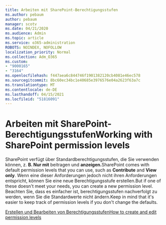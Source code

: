 ```yaml
---
title: Arbeiten mit SharePoint-Berechtigungsstufen
ms.author: pebaum
author: pebaum
manager: scotv
ms.date: 04/21/2020
ms.audience: Admin
ms.topic: article
ms.service: o365-administration
ROBOTS: NOINDEX, NOFOLLOW
localization_priority: Normal
ms.collection: Adm_O365
ms.custom:
- "9000165"
- "3164"
ms.openlocfilehash: f447aea6c844746f1901382120cb4081e46ec578
ms.sourcegitcommit: 8bc60ec34bc1e40685e3976576e04a2623f63a7c
ms.translationtype: MT
ms.contentlocale: de-DE
ms.lasthandoff: 04/15/2021
ms.locfileid: "51816091"
---
```

# <a name="working-with-sharepoint-permission-levels"></a><span data-ttu-id="d698e-102">Arbeiten mit SharePoint-Berechtigungsstufen</span><span class="sxs-lookup"><span data-stu-id="d698e-102">Working with SharePoint permission levels</span></span>

<span data-ttu-id="d698e-103">SharePoint verfügt über Standardberechtigungsstufen, die Sie verwenden können, z. **B. Nur mit** beitragen und **anzeigen.**</span><span class="sxs-lookup"><span data-stu-id="d698e-103">SharePoint comes with default permission levels that you can use, such as **Contribute** and **View only**.</span></span> <span data-ttu-id="d698e-104">Wenn eine dieser Anforderungen jedoch nicht ihren Anforderungen entspricht, können Sie eine neue Berechtigungsstufe erstellen.</span><span class="sxs-lookup"><span data-stu-id="d698e-104">But if one of these doesn't meet your needs, you can create a new permission level.</span></span> <span data-ttu-id="d698e-105">Beachten Sie, dass es einfacher ist, berechtigungsstufen nachverfolgt zu werden, wenn Sie die Standardwerte nicht ändern.</span><span class="sxs-lookup"><span data-stu-id="d698e-105">Keep in mind that it's easier to keep track of permission levels if you don't change the defaults.</span></span>

[<span data-ttu-id="d698e-106">Erstellen und Bearbeiten von Berechtigungsstufen</span><span class="sxs-lookup"><span data-stu-id="d698e-106">How to create and edit permission levels</span></span>](https://docs.microsoft.com/sharepoint/how-to-create-and-edit-permission-levels)